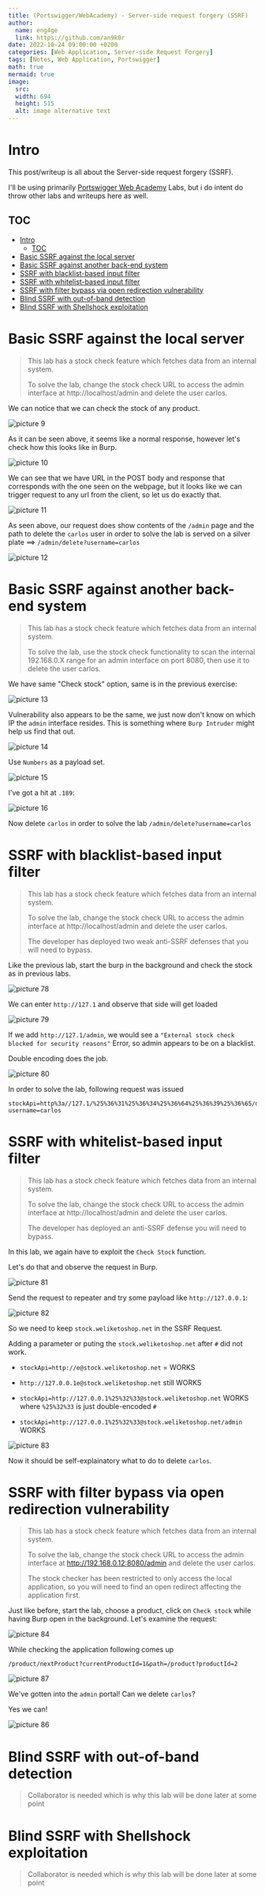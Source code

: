 ```yaml
---
title: (Portswigger/WebAcademy) - Server-side request forgery (SSRF)
author:
  name: eng4ge
  link: https://github.com/an9k0r
date: 2022-10-24 09:00:00 +0200
categories: [Web Application, Server-side Request Forgery]
tags: [Notes, Web Application, Portswigger]
math: true
mermaid: true
image:
  src: 
  width: 694
  height: 515
  alt: image alternative text
---
```

# Intro
This post/writeup is all about the Server-side request forgery (SSRF).

I'll be using primarily [Portswigger Web Academy](https://portswigger.net/web-security/ssrf) Labs, but i do intent do throw other labs and writeups here as well.

## TOC

- [Intro](#intro)
  - [TOC](#toc)
- [Basic SSRF against the local server](#basic-ssrf-against-the-local-server)
- [Basic SSRF against another back-end system](#basic-ssrf-against-another-back-end-system)
- [SSRF with blacklist-based input filter](#ssrf-with-blacklist-based-input-filter)
- [SSRF with whitelist-based input filter](#ssrf-with-whitelist-based-input-filter)
- [SSRF with filter bypass via open redirection vulnerability](#ssrf-with-filter-bypass-via-open-redirection-vulnerability)
- [Blind SSRF with out-of-band detection](#blind-ssrf-with-out-of-band-detection)
- [Blind SSRF with Shellshock exploitation](#blind-ssrf-with-shellshock-exploitation)

# Basic SSRF against the local server
>  This lab has a stock check feature which fetches data from an internal system.
> 
> To solve the lab, change the stock check URL to access the admin interface at http://localhost/admin and delete the user carlos. 


We can notice that we can check the stock of any product.

![picture 9](/assets/images/f95e835f5f9778a4c60c22a5f1129cd645138598cda8358b1a650d3150737171.png)  

As it can be seen above, it seems like a normal response, however let's check how this looks like in Burp.

![picture 10](/assets/images/b5c24ed135a8ce54123b2731f334fd07daa5052b15be8a8a277a555b9b76a79b.png)  

We can see that we have URL in the POST body and response that corresponds with the one seen on the webpage, but it looks like we can trigger request to any url from the client, so let us do exactly that.

![picture 11](/assets/images/49b9cc3e08804e2281a5908a2efa478a2673d059cfdf956c981e82d2b355efe5.png)  

As seen above, our request does show contents of the `/admin` page and the path to delete the `carlos` user in order to solve the lab is served on a silver plate ==> `/admin/delete?username=carlos`

![picture 12](/assets/images/b0da69d0c1bc7e62d02a3094970a02468c9f8251c37ddec965aede45f6d0bddb.png)  

# Basic SSRF against another back-end system
>  This lab has a stock check feature which fetches data from an internal system.
> 
> To solve the lab, use the stock check functionality to scan the internal 192.168.0.X range for an admin interface on port 8080, then use it to delete the user carlos. 

We have same "Check stock" option, same is in the previous exercise:

![picture 13](/assets/images/40774c57feb38f2008bf422666107671983671c09a64cbe097244eb69f9f4a40.png)  

Vulnerability also appears to be the same, we just now don't know on which IP the `admin` interface resides. This is something where `Burp Intruder` might help us find that out.

![picture 14](/assets/images/02a34ba98c519275ed1e137ceb13fc99552315319ca05824d6a8ade735d97f5d.png)  

Use `Numbers` as a payload set.

![picture 15](/assets/images/1ad0cbb12ca88cc21b60cf645f8aa75536f7d16d2c0a9d08dabdeb825df02a47.png)  

I've got a hit at `.189`:

![picture 16](/assets/images/30bf7a6e360043f4dee518e8e8c03d4ddb3978636f60b0725341bbdeae3321e4.png)  

Now delete `carlos` in order to solve the lab `/admin/delete?username=carlos`

# SSRF with blacklist-based input filter
>  This lab has a stock check feature which fetches data from an internal system.
> 
> To solve the lab, change the stock check URL to access the admin interface at http://localhost/admin and delete the user carlos.
> 
> The developer has deployed two weak anti-SSRF defenses that you will need to bypass. 

Like the previous lab, start the burp in the background and check the stock as in previous labs.

![picture 78](/assets/images/291dbd57ae44152e9b0a8f49f911d59ae8fe579bd20bda0d5a9c481f7ffc8246.png)  

We can enter `http://127.1` and observe that side will get loaded

![picture 79](/assets/images/1f92e0498a5c64d31a71a0809a3af52e8d67d70da2e7d1ec2a1e0133c0d41b1c.png)  

If we add `http://127.1/admin`, we would see a `"External stock check blocked for security reasons"` Error, so admin appears to be on a blacklist.

Double encoding does the job.

![picture 80](/assets/images/05adb953a3787f02fc6907cd0ef6304370bb16cd387ea5188a96ab8106372eba.png)  

In order to solve the lab, following request was issued
```
stockApi=http%3a//127.1/%25%36%31%25%36%34%25%36%64%25%36%39%25%36%65/delete?username=carlos
```

# SSRF with whitelist-based input filter

>  This lab has a stock check feature which fetches data from an internal system.
> 
> To solve the lab, change the stock check URL to access the admin interface at http://localhost/admin and delete the user carlos.
> 
> The developer has deployed an anti-SSRF defense you will need to bypass. 

In this lab, we again have to exploit the `Check Stock` function.

Let's do that and observe the request in Burp.

![picture 81](/assets/images/3013024963805842cfde52e95bfec20ef93aa6128845a34901dd14783b96acd5.png)  

Send the request to repeater and try some payload like `http://127.0.0.1`:

![picture 82](/assets/images/495347c808d7a01f2d7a7e44de5e7cc2dc6b216edb0e8a7f0d6f166fbe0571a6.png)  

So we need to keep `stock.weliketoshop.net` in the SSRF Request.

Adding a parameter or puting the `stock.weliketoshop.net` after `#` did not work.

- `stockApi=http://e@stock.weliketoshop.net` = WORKS
- `http://127.0.0.1e@stock.weliketoshop.net` still WORKS

- `stockApi=http://127.0.0.1%25%32%33@stock.weliketoshop.net` WORKS where `%25%32%33` is just double-encoded `#`
- `stockApi=http://127.0.0.1%25%32%33@stock.weliketoshop.net/admin` WORKS

![picture 83](/assets/images/07f136382e11b3c62d64e03b1e65b06ab7048281a09c4bdbd8c2eb5eb315e3f3.png)  

Now it should be self-explainatory what to do to delete `carlos`.

# SSRF with filter bypass via open redirection vulnerability

>  This lab has a stock check feature which fetches data from an internal system.
> 
> To solve the lab, change the stock check URL to access the admin interface at http://192.168.0.12:8080/admin and delete the user carlos.
> 
> The stock checker has been restricted to only access the local application, so you will need to find an open redirect affecting the application first. 

Just like before, start the lab, choose a product, click on `Check stock` while having Burp open in the background. Let's examine the request:

![picture 84](/assets/images/e705b06965b454b5aafc534d84e5c3b217d9f5c190d2cf8d0097c4e987d5df69.png)  

While checking the application following comes up
```
/product/nextProduct?currentProductId=1&path=/product?productId=2 
```

![picture 87](/assets/images/6ed54be6f0d15190f76bf5c2eac509d07b3b48277829f939d5375f9d78a840ca.png)  

We've gotten into the `admin` portal! Can we delete `carlos`?

Yes we can!

![picture 86](/assets/images/d177b8b941032f170ac4786026d88382b79398829e61d36e48f65d56aeb56a3d.png)  


# Blind SSRF with out-of-band detection
> Collaborator is needed which is why this lab will be done later at some point

# Blind SSRF with Shellshock exploitation
> Collaborator is needed which is why this lab will be done later at some point
